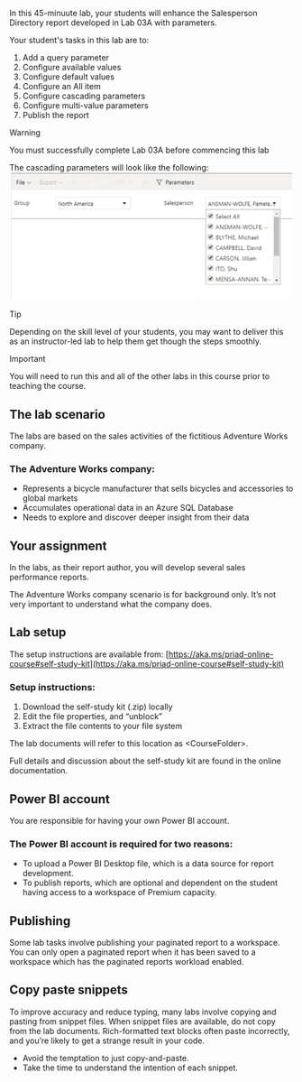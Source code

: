 In this 45-minuute lab, your students will enhance the Salesperson Directory report developed in Lab 03A with parameters. 

Your student's tasks in this lab are to:
1. Add a query parameter
1. Configure available values
1. Configure default values
1. Configure an All item
1. Configure cascading parameters
1. Configure multi-value parameters
1. Publish the report

> [!WARNING]
> You must successfully complete Lab 03A before commencing this lab

The cascading parameters will look like the following:
![detail of the Salesperson dropdown list](../media/lab.png)

> [!Tip]
> Depending on the skill level of your students, you may want to deliver this as an instructor-led lab to help them get though the steps smoothly.

> [!IMPORTANT]
> You will need to run this and all of the other labs in this course prior to teaching the course.



## The lab scenario
The labs are based on the sales activities of the fictitious Adventure Works company.

### The Adventure Works company:
- Represents a bicycle manufacturer that sells bicycles and accessories to global markets
- Accumulates operational data in an Azure SQL Database
- Needs to explore and discover deeper insight from their data

## Your assignment
In the labs, as their report author, you will develop several sales performance reports.

The Adventure Works company scenario is for background only. It’s not very important to understand what the company does. 

## Lab setup
The setup instructions are available from: [https://aka.ms/priad-online-course#self-study-kit](https://aka.ms/priad-online-course#self-study-kit)

### Setup instructions:
1. Download the self-study kit (.zip) locally
1. Edit the file properties, and “unblock”
1. Extract the file contents to your file system 


The lab documents will refer to this location as &lt;CourseFolder&gt;.

Full details and discussion about the self-study kit are found in the online documentation.

## Power BI account
You are responsible for having your own Power BI account.

### The Power BI account is required for two reasons: 
- To upload a Power BI Desktop file, which is a data source for report development. 
- To publish reports, which are optional and dependent on the student having access to a workspace of Premium capacity.

## Publishing
Some lab tasks involve publishing your paginated report to a workspace.
You can only open a paginated report when it has been saved to a workspace which has the paginated reports workload enabled.


## Copy paste snippets
To improve accuracy and reduce typing, many labs involve copying and pasting from snippet files. 
When snippet files are available, do not copy from the lab documents. Rich-formatted text blocks often paste incorrectly, and you’re likely to get a strange result in your code.

- Avoid the temptation to just copy-and-paste.
- Take the time to understand the intention of each snippet.
